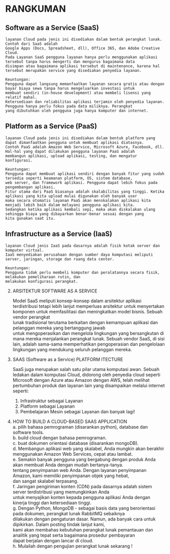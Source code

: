 # RANGKUMAN

## Software as a Service (SaaS)
	layanan Cloud pada jenis ini disediakan dalam bentuk perangkat lunak. Contoh dari SaaS adalah 
	Google Apps (Docs, Spreadsheet, dll), Office 365, dan Adobe Creative Cloud.
	Pada Layanan SaaS pengguna layanan hanya perlu menggunakan aplikasi tersebut tanpa harus mengerti dan mengurus bagaimana data 
	disimpan atau bagaimana aplikasi tersebut di maintenance, karena hal tersebut merupakan service yang disediakan penyedia layanan.

	Keuntungan:
	Pengguna dapat langsung memanfaatkan layanan secara gratis atau dengan bayar biaya sewa tanpa harus mengeluarkan investasi untuk 
	membuat sendiri (in-house development) atau membeli lisensi yang relatif mahal.
	Ketersediaan dan reliabilitas aplikasi terjamin oleh penyedia layanan. Pengguna hanya perlu fokus pada data miliknya. Perangkat
	yang dibutuhkan oleh pengguna juga hanya komputer dan internet.


## Platform as a Service (PaaS)
	layanan Cloud pada jenis ini disediakan dalam bentuk platform yang dapat dimanfaatkan pengguna untuk membuat aplikasi diatasnya. 
	Contoh PaaS adalah Amazon Web Service, Microsoft Azure, Facebook, dll. Hal-hal yang dapat dilakukan pengguna layanan PaaS adalah 
	membangun aplikasi, upload aplikasi, testing, dan mengatur konfigurasi.

	Keuntungan:
	Pengguna dapat membuat aplikasi sendiri dengan banyak fitur yang sudah tersedia seperti keamanan platform, OS, sistem database, 
	web server, dan framework aplikasi. Pengguna dapat lebih fokus pada pengembangan aplikasi.
	Fitur utama dari PaaS biasanya adalah skalabilitas yang tinggi. Ketika aplikasi yang kita upload mulai digunakan oleh banyak user 
	maka secara otomatis layanan PaaS akan menskalakan aplikasi kita menjadi lebih baik dalam melayani pengguna aplikasi kita. 
	Sedangkan ketika aplikasi kembali sepi, maka akan diskalakan ulang sehingga biaya yang dibayarkan benar-benar sesuai dengan yang 
	kita gunakan saat itu.


## Infrastructure as a Service (IaaS)
	layanan Cloud jenis IaaS pada dasarnya adalah fisik kotak server dan komputer virtual. 
	IaaS menyediakan perusahaan dengan sumber daya komputasi meliputi server, jaringan, storage dan ruang data center.

	Keuntungan:
	Pengguna tidak perlu membeli komputer dan peralatannya secara fisik, melakukan pemeliharaan rutin, dan 
	melakukan konfigurasi perangkat.

2. ARSITEKTUR SOFTWARE AS A SERVICE

	Model SaaS meliputi konsep-konsep dalam arsitektur aplikasi terdistribusi tetapi lebih lanjut memperluas 
	arsitektur untuk menyertakan komponen untuk memfasilitasi dan meningkatkan  model bisnis. Sebuah vendor perangkat  
	lunak tradisional terutama berkaitan dengan kemampuan aplikasi dan pelanggan mereka  yang  bertanggung jawab  
	untuk mengoperasikan dan mengelola lingkungan  yang  bersangkutan  di  mana mereka menjalankan perangkat lunak. 
	Sebuah  vendor SaaS, di sisi lain, adalah sama-sama memperhatikan pengoperasian dan pengelolaan lingkungan yang mendukung 
	seluruh pelanggan mereka.

3. SAAS (Software as a Service) PLATFORM ITECTURE

	SaaS juga merupakan salah satu pilar utama komputasi awan. Sebuah ledakan dalam komputasi Cloud, didorong oleh penyedia 
	cloud seperti Microsoft dengan Azure atau Amazon dengan AWS, telah melihat pertumbuhan produk dan layanan lain yang 
	disampaikan melalui internet seperti:

	1. Infrastruktur sebagai Layanan
	2. Platform sebagai Layanan
	3. Pembelajaran Mesin sebagai Layanan dan banyak lagi!

4. HOW TO BUILD A CLOUD-BASED SAAS APPLICATION<br>
	a. pilih bahasa pemrograman (disarankan python), database dan software tools.<br>
	b. build cloud dengan bahasa pemrograman.<br>
	c. buat dokumen orientasi database (disarankan mongoDB).<br>
	d. Membangun aplikasi web yang skalabel, Anda mungkin akan berakhir menggunakan Amazon Web Services, cepat atau lambat.<br>
	e. Semakin banyak pengguna yang bergabung dengan produk Anda akan membuat Anda dengan mudah bertanya-tanya.<br>
	tentang penyimpanan web Anda. Dengan layanan penyimpanan Amazon, kami memiliki penyimpanan objek yang hebat,<br> 
	dan sangat skalabel terpasang.<br>
	f. Jaringan pengiriman konten (CDN) pada dasarnya adalah sistem server terdistribusi yang memungkinkan Anda<br> 
	untuk menyajikan konten kepada pengguna aplikasi Anda dengan kinerja tinggi dan ketersediaan tinggi.<br>
	g. Dengan Python, MongoDB - sebagai basis data yang berorientasi pada dokumen, perangkat lunak RabbitMQ sebaiknya<br> 
	dilakukan dengan pengaturan dasar. Namun, ada banyak cara untuk dipikirkan. Dalam posting tindak lanjut kami,<br>
	kami akan membahas kebutuhan perangkat lunak pemantauan dan analitik yang tepat serta bagaimana prosedur pembayaran<br> 
	dapat berjalan dengan lancar di cloud.<br>
	h. Mulailah dengan pengujian perangkat lunak sekarang !<br>

	
